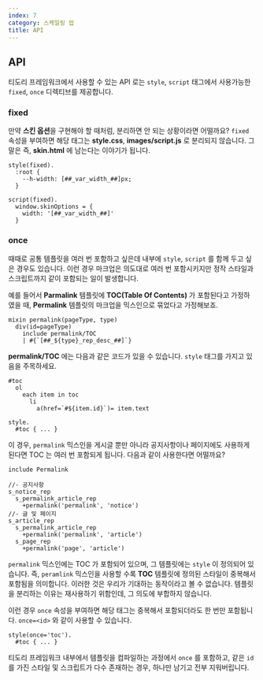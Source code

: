 ```yaml
---
index: 7
category: 스케일링 업
title: API
---
```


## API

티도리 프레임워크에서 사용할 수 있는 API 로는 `style`, `script` 태그에서 사용가능한 `fixed`, `once` 디렉티브를 제공합니다.

### fixed

만약 **스킨 옵션**을 구현해야 할 때처럼, 분리하면 안 되는 상황이라면 어떨까요? `fixed` 속성을 부여하면 해당 태그는 **style.css**, **images/script.js** 로 분리되지 않습니다. 그 말은 즉, **skin.html** 에 남는다는 이야기가 됩니다.

```pug
style(fixed).
  :root {
    --h-width: [##_var_width_##]px;
  }

script(fixed).
  window.skinOptions = {
    width: '[##_var_width_##]'
  }
```

### once

때때로 공통 템플릿을 여러 번 포함하고 싶은데 내부에 `style`, `script` 를 함께 두고 싶은 경우도 있습니다. 이런 경우 마크업은 의도대로 여러 번 포함시키지만 정작 스타일과 스크립트까지 같이 포함되는 일이 발생합니다. 

예를 들어서 **Parmalink** 템플릿에 **TOC(Table Of Contents)** 가 포함된다고 가정하였을 때, **Permalink** 템플릿의 마크업을 믹스인으로 묶었다고 가정해보죠.

```pug
mixin permalink(pageType, type)
  div(id=pageType)
    include permalink/TOC
    | #{`[##_${type}_rep_desc_##]`}
```

**permalink/TOC** 에는 다음과 같은 코드가 있을 수 있습니다. `style` 태그를 가지고 있음을 주목하세요.

```pug
#toc
  ol
    each item in toc
      li
        a(href=`#${item.id}`)= item.text
        
style.
  #toc { ... }
```

이 경우, `permalink` 믹스인을 게시글 뿐만 아니라 공지사항이나 페이지에도 사용하게 된다면 TOC 는 여러 번 포함되게 됩니다. 다음과 같이 사용한다면 어떨까요?

```pug
include Permalink

//- 공지사항
s_notice_rep
  s_permalink_article_rep
    +permalink('permalink', 'notice')
//- 글 및 페이지
s_article_rep
  s_permalink_article_rep
    +permalink('permalink', 'article')
  s_page_rep
    +permalink('page', 'article')
```

`permalink` 믹스인에는 TOC 가 포함되어 있으며, 그 템플릿에는 `style` 이 정의되어 있습니다. 즉, `peramlink` 믹스인을 사용할 수록 **TOC** 템플릿에 정의된 스타일이 중복해서 포함됨을 의미합니다. 이러한 것은 우리가 기대하는 동작이라고 볼 수 없습니다. 템플릿을 분리하는 이유는 재사용하기 위함인데, 그 의도에 부합하지 않습니다. 

이런 경우 `once` 속성을 부여하면 해당 태그는 중복해서 포함되더라도 한 번만 포함됩니다. `once=<id>` 와 같이 사용할 수 있습니다.

```pug
style(once='toc').
  #toc { ... }
```

티도리 프레임워크 내부에서 템플릿을 컴파일하는 과정에서 `once` 를 포함하고, 같은 `id` 를 가진 스타일 및 스크립트가 다수 존재하는 경우, 하나만 남기고 전부 지워버립니다.

